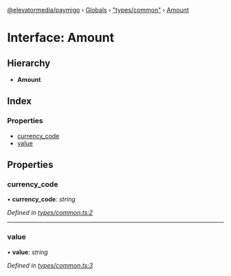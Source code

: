 [@elevatormedia/paymigo](../README.md) › [Globals](../globals.md) › ["types/common"](../modules/_types_common_.md) › [Amount](_types_common_.amount.md)

# Interface: Amount

## Hierarchy

-   **Amount**

## Index

### Properties

-   [currency_code](_types_common_.amount.md#currency_code)
-   [value](_types_common_.amount.md#value)

## Properties

### currency_code

• **currency_code**: _string_

_Defined in [types/common.ts:2](https://github.com/ELEVATORmedia/paymigo/blob/56771c5/src/types/common.ts#L2)_

---

### value

• **value**: _string_

_Defined in [types/common.ts:3](https://github.com/ELEVATORmedia/paymigo/blob/56771c5/src/types/common.ts#L3)_
